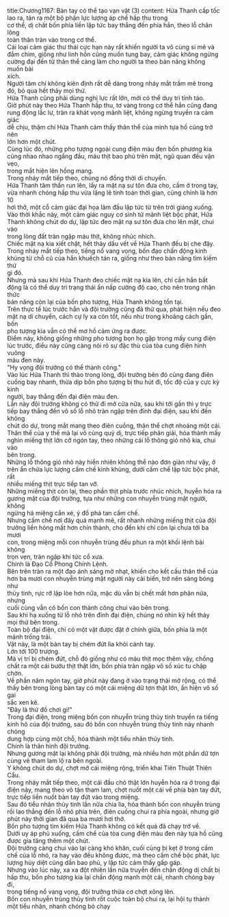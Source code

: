 title:Chương1167: Bàn tay có thể tạo vạn vật (3)
content:
Hứa Thanh cấp tốc lao ra, tản ra một bộ phận lực lượng áp chế hấp thu trong<br>cơ thể, dị chất bốn phía liền lập tức bay thẳng đến phía hắn, theo lỗ chân lông<br>toàn thân tràn vào trong cơ thể.<br>Cái loại cảm giác thư thái cực hạn này rất khiến người ta vô cùng si mê và<br>đắm chìm, giống như linh hồn cũng muốn tung bay, cảm giác không ngừng<br>cường đại đến từ thân thể càng làm cho người ta theo bản năng không muốn bài<br>xích.<br>Người tâm chí không kiên định rất dễ dàng trong nháy mắt trầm mê trong<br>đó, bỏ qua hết thảy mọi thứ.<br>Hứa Thanh cũng phải dùng nghị lực rất lớn, mới có thể duy trì tỉnh táo.<br>Giờ phút này theo Hứa Thanh hấp thu, tơ vàng trong cơ thể hắn cũng đang<br>rung động lắc lư, tràn ra khát vọng mãnh liệt, không ngừng truyền ra cảm giác<br>dễ chịu, thậm chí Hứa Thanh cảm thấy thân thể của mình tựa hồ cũng trở nên<br>lớn hơn một chút.<br>Cùng lúc đó, những pho tượng ngoài cung điện màu đen bốn phương kia<br>cũng nhao nhao ngẩng đầu, máu thịt bao phủ trên mặt, ngũ quan đều vặn vẹo,<br>trong mắt hiện lên hồng mang.<br>Trong nháy mắt tiếp theo, chúng nó đồng thời di chuyển.<br>Hứa Thanh tâm thần run lên, lấy ra mặt nạ sư tôn đưa cho, cầm ở trong tay,<br>vừa nhanh chóng hấp thu vừa lặng lẽ tính toán thời gian, cũng chính là hơn 10<br>hơi thở, một cỗ cảm giác đại họa lâm đầu lập tức từ trên trời giáng xuống.<br>Vào thời khắc này, một cảm giác nguy cơ sinh tử mãnh liệt bộc phát, Hứa<br>Thanh không chút do dự, lập tức đeo mặt nạ sư tôn đưa cho lên mặt, chui vào<br>trong lòng đất tràn ngập máu thịt, không nhúc nhích.<br>Chiếc mặt nạ kia xiết chặt, hết thảy dấu vết về Hứa Thanh đều bị che đậy.<br>Trong nháy mắt tiếp theo, tiếng nổ vang vọng, bốn đạo chấn động kinh<br>khủng từ chỗ cũ của hắn khuếch tán ra, giống như theo bản năng tìm kiếm thứ<br>gì đó.<br>Nhưng mà sau khi Hứa Thanh đeo chiếc mặt nạ kia lên, chỉ cần hắn bất<br>động là có thể duy trì trạng thái ẩn nấp cường độ cao, cho nên trong nhận thức<br>bản năng còn lại của bốn pho tượng, Hứa Thanh không tồn tại.<br>Trên thực tế lúc trước hắn và đội trưởng cũng đã thử qua, phát hiện nếu đeo<br>mặt nạ di chuyển, cách cự ly xa còn tốt, nếu như trong khoảng cách gần, bốn<br>pho tượng kia vẫn có thể mơ hồ cảm ứng ra được.<br>Điểm này, không giống những pho tượng bọn họ gặp trong mấy cung điện<br>lúc trước, điều này cũng càng nói rõ sự đặc thù của tòa cung điện hình vuông<br>màu đen này.<br>"Hy vọng đội trưởng có thể thành công."<br>Vào lúc Hứa Thanh thì thào trong lòng, đội trưởng bên đó cũng đang điên<br>cuồng bay nhanh, thừa dịp bốn pho tượng bị thu hút đi, tốc độ của y cực kỳ kinh<br>người, bay thẳng đến đại điện màu đen.<br>Lần này đội trưởng không có thử đi mở cửa nữa, sau khi tới gần thì y trực<br>tiếp bay thẳng đến vô số lỗ nhỏ tràn ngập trên đỉnh đại điện, sau khi đến không<br>chút do dự, trong mắt mang theo điên cuồng, thân thể chợt nhoáng một cái.<br>Thân thể của y thế mà lại vô cùng quỷ dị, trực tiếp phân giải, hóa thành mấy<br>nghìn miếng thịt lớn cỡ ngón tay, theo những cái lỗ thông gió nhỏ kia, chui vào<br>bên trong.<br>Những lỗ thông gió nhỏ này hiển nhiên không thể nào đơn giản như vậy, ở<br>trên ẩn chứa lực lượng cấm chế kinh khủng, dưới cấm chế lập tức bộc phát, rất<br>nhiều miếng thịt trực tiếp tan vỡ.<br>Những miếng thịt còn lại, theo phần thịt phía trước nhúc nhích, huyễn hóa ra<br>gương mặt của đội trưởng, tựa như những con nhuyễn trùng mặt người, không<br>ngừng há miệng cắn xé, ý đồ phá tan cấm chế.<br>Nhưng cấm chế nơi đây quá mạnh mẽ, rất nhanh những miếng thịt của đội<br>trưởng liền hỏng mất hơn chín thành, cho đến khi chỉ còn lại chưa tới ba mươi<br>con, trong miệng mỗi con nhuyễn trùng đều phun ra một khối lệnh bài không<br>trọn vẹn, tràn ngập khí tức cổ xưa.<br>Chính là Đạo Cổ Phong Chính Lệnh.<br>Bên trên tràn ra một đạo ánh sáng mờ nhạt, khiến cho kết cấu thân thể của<br>hơn ba mươi con nhuyễn trùng mặt người này cải biến, trở nên sáng bóng như<br>thủy tinh, rực rỡ lập lòe hơn nữa, mặc dù vẫn bị chết mất hơn phân nửa, nhưng<br>cuối cùng vẫn có bốn con thành công chui vào bên trong.<br>Sau khi hạ xuống từ lỗ nhỏ trên đỉnh đại điện, chúng nó nhìn kỹ hết thảy<br>mọi thứ bên trong.<br>Toàn bộ đại điện, chỉ có một vật được đặt ở chính giữa, bốn phía là một<br>mảnh trống trải.<br>Vật này, là một bàn tay bị chém đứt lìa khỏi cánh tay.<br>Lớn tới 100 trượng.<br>Mà vị trí bị chém đứt, chỗ đó giống như có máu thịt mọc thêm vậy, chồng<br>chất ra một cái bướu thịt thật lớn, bốn phía tràn ngập vô số xúc tu chập chờn.<br>Về phần năm ngón tay, giờ phút này đang ở vào trạng thái mở rộng, có thể<br>thấy bên trong lòng bàn tay có một cái miệng dữ tợn thật lớn, ẩn hiện vô số gai<br>sắc xen kẽ.<br>"Đây là thứ đồ chơi gì!"<br>Trong đại điện, trong miệng bốn con nhuyễn trùng thủy tinh truyền ra tiếng<br>kinh hô của đội trưởng, sau đó bốn con nhuyễn trùng thủy tinh này nhanh chóng<br>dung hợp cùng một chỗ, hóa thành một tiểu nhân thủy tinh.<br>Chính là thân hình đội trưởng.<br>Nhưng gương mặt lại không phải đội trưởng, mà nhiều hơn một phần dữ tợn<br>cùng vẻ tham lam lộ ra bên ngoài.<br>Y không chút do dự, chợt mở cái miệng rộng, triển khai Tiên Thuật Thiên<br>Cẩu.<br>Trong nháy mắt tiếp theo, một cái đầu chó thật lớn huyễn hóa ra ở trong đại<br>điện này, mang theo vô tận tham lam, chợt nuốt một cái về phía bàn tay đứt,<br>trực tiếp liền nuốt bàn tay đứt vào trong miệng.<br>Sau đó tiểu nhân thủy tinh lần nữa chia lìa, hóa thành bốn con nhuyễn trùng<br>rồi lao thẳng đến lỗ nhỏ phía trên, điên cuồng chui ra phía ngoài, nhưng giờ<br>phút này thời gian đã qua ba mươi hơi thở.<br>Bốn pho tượng tìm kiếm Hứa Thanh không có kết quả đã chạy trở về.<br>Dưới uy áp phủ xuống, cấm chế của tòa cung điện màu đen này tựa hồ cũng<br>được gia tăng thêm một chút.<br>Đội trưởng càng chui vào lại càng khó khăn, cuối cùng bị kẹt ở trong cấm<br>chế của lỗ nhỏ, ra hay vào đều không được, mà theo cấm chế bộc phát, lực<br>lượng hủy diệt cũng dần bao phủ, y lập tức cảm thấy gấp gáp.<br>Nhưng vào lúc này, xa xa đột nhiên lần nữa truyền đến chấn động dị chất bị<br>hấp thu, bốn pho tượng kia lại chấn động mạnh một cái, nhanh chóng bay đi,<br>trong tiếng nổ vang vọng, đội trưởng thừa cơ chợt xông lên.<br>Bốn con nhuyễn trùng thủy tinh rốt cuộc toàn bộ chui ra, lại hội tụ thành<br>một tiểu nhân, nhanh chóng bỏ chạy